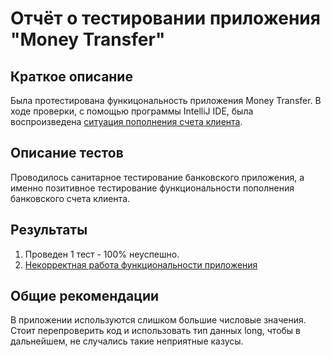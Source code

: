 # Отчёт о тестировании приложения "Money Transfer"

## Краткое описание

Была протестирована функицональность приложения Money Transfer. В ходе проверки, с помощью программы IntelliJ IDE, была воспроизведена <a href="https://github.com/17Ashbringer76/Money-Transfer/blob/main/src/mt.java">ситуация пополнения счета клиента</a>.

## Описание тестов

Проводилось санитарное тестирование банковского приложения, а именно позитивное тестирование функциональности пополнения банковского счета клиента.

## Результаты

1. Проведен 1 тест - 100% неуспешно.
2. <a href="https://github.com/17Ashbringer76/Money-Transfer/issues/1">Некорректная работа функциональности приложения</a>

## Общие рекомендации

В приложении используются слишком большие числовые значения. Стоит перепроверить код и использовать тип данных long, чтобы в дальнейшем, не случались такие неприятные казусы.
